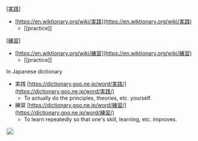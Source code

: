 
[[実践]]([[JISSEN]])
- [https://en.wiktionary.org/wiki/実践](https://en.wiktionary.org/wiki/実践)
    - [[practice]]

[[練習]]([[RENSHU]])
- [https://en.wiktionary.org/wiki/練習](https://en.wiktionary.org/wiki/練習)
    - [[practice]]

In Japanese dictionary
- 実践 [https://dictionary.goo.ne.jp/word/実践/](https://dictionary.goo.ne.jp/word/実践/)
    - To actually do the principles, theories, etc. yourself.
- 練習 [https://dictionary.goo.ne.jp/word/練習/](https://dictionary.goo.ne.jp/word/練習/)
    - To learn repeatedly so that one's skill, learning, etc. improves.

<img src='https://scrapbox.io/api/pages/nishio/en/icon' alt='en.icon' height="19.5"/>
